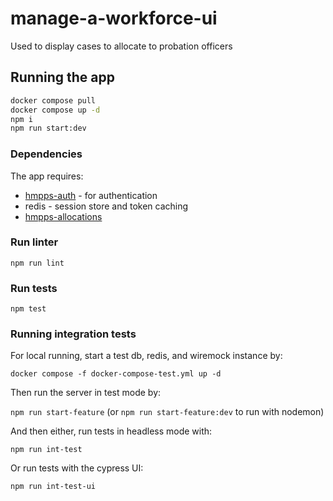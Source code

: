 # manage-a-workforce-ui

Used to display cases to allocate to probation officers
## Running the app


```sh
docker compose pull
docker compose up -d
npm i
npm run start:dev
```

### Dependencies

The app requires: 
* [hmpps-auth](https://github.com/ministryofjustice/hmpps-auth) - for authentication
* redis - session store and token caching
* [hmpps-allocations](https://github.com/ministryofjustice/hmpps-allocations)

### Run linter

`npm run lint`

### Run tests

`npm test`

### Running integration tests

For local running, start a test db, redis, and wiremock instance by:

`docker compose -f docker-compose-test.yml up -d`

Then run the server in test mode by:

`npm run start-feature` (or `npm run start-feature:dev` to run with nodemon)

And then either, run tests in headless mode with:

`npm run int-test`
 
Or run tests with the cypress UI:

`npm run int-test-ui`
